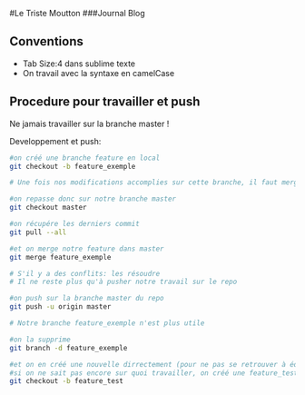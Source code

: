 #Le Triste Moutton
###Journal Blog
## Conventions
- Tab Size:4 dans sublime texte
- On travail avec la syntaxe en camelCase

## Procedure pour travailler et push

Ne jamais travailler sur la branche master !

Developpement et push:
```bash
#on créé une branche feature en local
git checkout -b feature_exemple

# Une fois nos modifications accomplies sur cette branche, il faut merger celle-ci sur la branche master

#on repasse donc sur notre branche master
git checkout master

#on récupére les derniers commit
git pull --all

#et on merge notre feature dans master
git merge feature_exemple

# S'il y a des conflits: les résoudre
# Il ne reste plus qu'à pusher notre travail sur le repo

#on push sur la branche master du repo
git push -u origin master

# Notre branche feature_exemple n'est plus utile

#on la supprime
git branch -d feature_exemple

#et on en créé une nouvelle dirrectement (pour ne pas se retrouver à éditer sur master)
#si on ne sait pas encore sur quoi travailler, on créé une feature_test
git checkout -b feature_test
```
